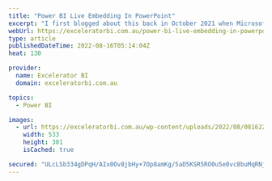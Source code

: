 ```yaml
---
title: "Power BI Live Embedding In PowerPoint"
excerpt: "I first blogged about this back in October 2021 when Microsoft announced live Power BI embedding was coming to PowerPoint. Believe it or not, the ability to embed Power Pivot reports into PowerPoint was one of the first features delivered by Microsoft way back in 2014 or 2015. It used [...]Read More"
webUrl: https://exceleratorbi.com.au/power-bi-live-embedding-in-powerpoint/
type: article
publishedDateTime: 2022-08-16T05:14:04Z
heat: 130

provider:
  name: Excelerator BI
  domain: exceleratorbi.com.au

topics:
  - Power BI

images:
  - url: https://exceleratorbi.com.au/wp-content/uploads/2022/08/081622_0451_PowerBILive5.png
    width: 533
    height: 301
    isCached: true

secured: "ULcLSb334gDPqH/AIx0Ov8jbHy+7Op8amKg/5aD5KSR5RO0u5e0vc8buMqRNjn/U5CcD8ECsUipwH/zW7wUnkxjqaCdT7sOLujJtaYo6EyE/v1u26Zs/C9CYkXnW3M0gdn6O/xRbLNjNQmZ861ytAaJZamqFPaNxj0VjC/BA0RCrYSVhQ9RX7fVA1GMekaf9yJYv2Ok/1SyBa7Vlo5Uot4o3OB9MVp6YaEzUoa+77zaGq+KXmEh2kGdviTiQ/9k2qfgwTstqKjsJi6XkJFHQUyMda02AYkv0YUz+X35lQmWAtP9apsf8h+QenjMgI6IhFMbU2vQTIuGJiaQKfY/0gi21zn94jQnYruInHKY9g+w=;K+w+9PfU0/CLCNlDEVDWeg=="
---
```


